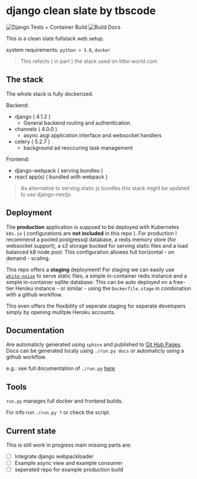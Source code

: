 # django clean slate by tbscode

![Django Tests + Container Build](https://github.com/tbscode/django-clean-slate/actions/workflows/tests.yaml/badge.svg)
![Build Docs](https://github.com/tbscode/django-clean-slate/actions/workflows/docs.yaml/badge.svg)

This is a clean slate fullstack web setup.

system requirements: `python > 3.8`, `docker`

> This refects ( in part ) the stack used on little-world.com

## The stack

The whole stack is fully dockerized.

Backend:

- django ( 4.1.2 )
  - General backend routing and authentication
- channels ( 4.0.0 )
  - async asgi application interface and websocket handlers
- celery ( 5.2.7 )
  - background ad reoccuring task management

Frontend:

- django-webpack ( serving bundles )
- react app(s) ( bundled with webpack )

> As alternative to serving static js bundles this stack might be updated to use django-nextjs

## Deployment

The **production** application is suppsed to be deployed with Kubernetes `k8s.io` ( configurations are **not included** in this repo ).
For production I recommend a pooled postgressql database, a redis memory store (for websocket support), a s3 storage bucked for serving static files and a load balanced k8 node pool. This configuration allowes full horizontal - on demand - scaling.

This repo offers a **staging** deployment! For staging we can easily use [`white-noise`](http://whitenoise.evans.io/en/stable/) to serve static files, a simple in-container redis instance and a simple in-container sqllite database. This can be auto deployed on a free-tier Heroku instance - or similar - using the `Dockerfile.stage` in combination with a github workflow.

This even offers the flexibility of seperate staging for seperate developers simply by opening mulitple Heroku accounts.

## Documentation

Are automaticly generated using `sphinx` and published to [Git Hub Pages](https://tbscode.github.io/django-clean-slate).
Docs can be generated localy using `./run.py docs` or automaticly using a github workflow.

e.g.: see full documentation of `./run.py` [here](https://tbscode.github.io/django-clean-slate/apidoc/extra_mods.run.html#module-extra_mods.run)

## Tools

`run.py` manages full docker and frontend builds.

For info run `./run.py ?` or check the script.

## Current state

This is still work in progress main missing parts are:

- [ ] Integrate django webpackloader
- [ ] Example async view and example consumer
- [ ] seperated repo for example production build
